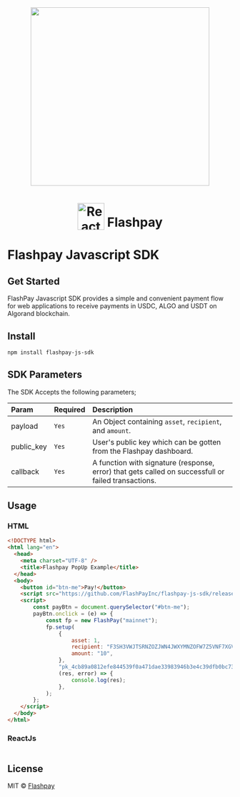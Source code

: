 <div align="center">
 <img width="400" valign="top" src="https://flashpay.finance/img/svg/logo.svg">
</div>

<h1 align="center">
  <img width="60" valign="bottom" src="https://reactnative.dev/img/header_logo.svg" alt="ReactJS">
   Flashpay
</h1>

# Flashpay Javascript SDK

## Get Started

FlashPay Javascript SDK provides a simple and convenient payment flow for web applications to receive payments in USDC, ALGO and USDT on Algorand blockchain.

## Install

```bash
npm install flashpay-js-sdk
```

## SDK Parameters
The SDK Accepts the following parameters;

| Param | Required | Description
| :--- | :--- | :---
| payload | `Yes` | An Object containing `asset`, `recipient`, and `amount`.
| public_key | `Yes` | User's public key which can be gotten from the Flashpay dashboard.
| callback | `Yes` | A function with signature (response, error) that gets called on successfull or failed transactions.

## Usage
### HTML
```html
<!DOCTYPE html>
<html lang="en">
  <head>
    <meta charset="UTF-8" />
    <title>Flashpay PopUp Example</title>
  </head>
  <body>
    <button id="btn-me">Pay!</button>
    <script src="https://github.com/FlashPayInc/flashpay-js-sdk/releases/download/v0.1.0/index.min.js"></script>
    <script>
        const payBtn = document.querySelector("#btn-me");
        payBtn.onclick = (e) => {
            const fp = new FlashPay("mainnet");
            fp.setup(
                {
                    asset: 1,
                    recipient: "F3SH3VWJTSRNZOZJWN4JWXYMNZOFW7Z5VNF7XGVN7QLXW7UNN4BL4BTSIA",
                    amount: "10",
                },
                "pk_4cb89a0812efe844539f0a471dae33983946b3e4c39dfb0bc738495c2572f788",
                (res, error) => {
                    console.log(res);
                },
            );
        };
    </script>
  </body>
</html>
```
### ReactJs
```js

```

## License

MIT © [Flashpay](https://github.com/FlashPayInc)